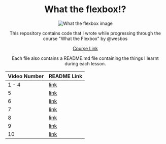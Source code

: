 <div align="center">

<h1>What the flexbox!?</h1>

![What the flexbox image](https://camo.githubusercontent.com/ae9d02e30c1b90d60208daee9c2f4780f8b5b66d/68747470733a2f2f666c6578626f782e696f2f696d616765732f5754462f73686172652e706e67)


This repository contains code that I wrote while progressing through the course "What the Flexbox" by @wesbos

[Course Link](https://flexbox.io/)

Each file also contains a README.md file containing the things I learnt during each lesson.

Video Number | README Link
-------------|------------
1 - 4        |  [link](https://github.com/nirbhayvashisht/what-the-flexbox/blob/master/01/README.md)
5            |  [link](https://github.com/nirbhayvashisht/what-the-flexbox/blob/master/05/README.md)
6            |  [link](https://github.com/nirbhayvashisht/what-the-flexbox/tree/master/06/README.md)
7            |  [link](https://github.com/nirbhayvashisht/what-the-flexbox/tree/master/07/README.md)
8            |  [link](https://github.com/nirbhayvashisht/what-the-flexbox/tree/master/08/README.md)
9            |  [link](https://github.com/nirbhayvashisht/what-the-flexbox/tree/master/09/README.md)
10           |  [link](https://github.com/nirbhayvashisht/what-the-flexbox/tree/master/10/README.md)

</div>
